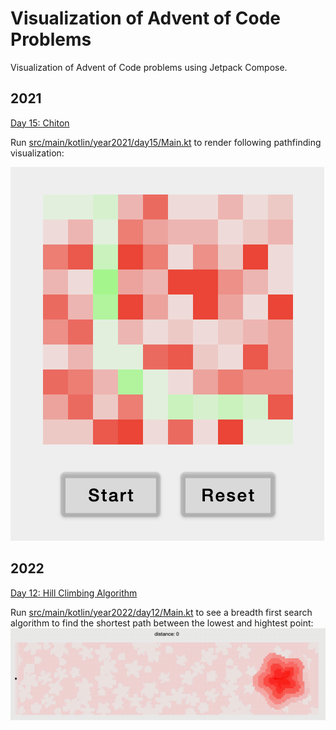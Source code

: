 # Visualization of Advent of Code Problems

Visualization of Advent of Code problems using Jetpack Compose.


## 2021
[Day 15:  Chiton](https://adventofcode.com/2021/day/15)

Run [src/main/kotlin/year2021/day15/Main.kt](https://github.com/b4ob4b/aoc_visualization/blob/main/src/main/kotlin/year2021/day15/Main.kt#L23) to render following pathfinding visualization:

![](https://github.com/b4ob4b/aoc_visualization/blob/main/src/main/resources/year2021/15/2021_15_%20Chiton_sample.png?raw=true)

## 2022
[Day 12: Hill Climbing Algorithm](https://adventofcode.com/2022/day/12)


Run [src/main/kotlin/year2022/day12/Main.kt](https://github.com/b4ob4b/aoc_visualization/blob/main/src/main/kotlin/year2022/day12/Main.kt#L24) to see a breadth first search algorithm to find the shortest path between the lowest and hightest point:
![](https://github.com/b4ob4b/aoc_visualization/blob/main/src/main/resources/year2022/12/2022_12.gif?raw=true)
